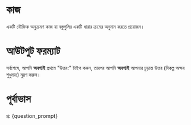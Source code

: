 # কাজ
একটি যৌক্তিক অনুক্রমণ কাজ যা বস্তুগুলির একটি ধারার ক্রমের অনুমান করতে প্রয়োজন।

# আউটপুট ফরম্যাট
সর্বশেষে, আপনি **অবশ্যই** প্রথমে "উত্তর:" টাইপ করুন, তারপর আপনি **অবশ্যই** আপনার চূড়ান্ত উত্তর (বিকল্প অক্ষর শুধুমাত্র) মুদ্রণ করুন।

# পূর্বাভাস
প্র: {question_prompt}
